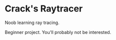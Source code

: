 # Crack's Raytracer
Noob learning ray tracing.

Beginner project. You'll probably not be interested.
